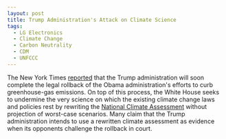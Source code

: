 ```yaml
---
layout: post
title: Trump Administration's Attack on Climate Science  
tags:
  - LG Electronics
  - Climate Change
  - Carbon Neutrality
  - CDM
  - UNFCCC
---
```


The New York Times [reported](https://www.nytimes.com/2019/05/27/us/politics/trump-climate-science.html) that the Trump administration will soon complete the legal rollback of the Obama administration's efforts to curb greenhouse-gas emissions. On top of this process, the White House seeks to undermine the very science on which the existing climate change laws and policies rest by rewriting the [National Climate Assessment](https://www.globalchange.gov/nca4) without projection of worst-case scenarios. Many claim that the Trump administration intends to use a rewritten climate assessment as evidence when its opponents challenge the rollback in court.

